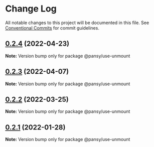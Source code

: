 # Change Log

All notable changes to this project will be documented in this file.
See [Conventional Commits](https://conventionalcommits.org) for commit guidelines.

## [0.2.4](https://github.com/pansyjs/react-hooks/compare/@pansy/use-unmount@0.2.3...@pansy/use-unmount@0.2.4) (2022-04-23)

**Note:** Version bump only for package @pansy/use-unmount





## [0.2.3](https://github.com/pansyjs/react-hooks/compare/@pansy/use-unmount@0.2.2...@pansy/use-unmount@0.2.3) (2022-04-07)

**Note:** Version bump only for package @pansy/use-unmount





## [0.2.2](https://github.com/pansyjs/react-hooks/compare/@pansy/use-unmount@0.2.1...@pansy/use-unmount@0.2.2) (2022-03-25)

**Note:** Version bump only for package @pansy/use-unmount





## [0.2.1](https://github.com/pansyjs/react-hooks/compare/@pansy/use-unmount@0.2.0...@pansy/use-unmount@0.2.1) (2022-01-28)

**Note:** Version bump only for package @pansy/use-unmount
